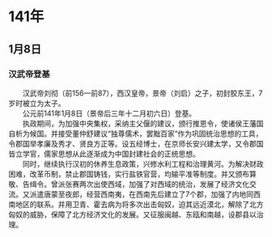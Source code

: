 # 141年
## 1月8日
### 汉武帝登基
　　汉武帝刘彻（前156—前87），西汉皇帝，景帝（刘启）之子，初封胶东王，7岁时被立为太子。<br>　　公元前141年1月8日（景帝后三年十二月初六日）登基。<br>　　执政期间，为加强中央集权，采纳主父偃的建议，颁行推恩令，使诸侯王藩国自析为候国。并接受董仲舒建议“独尊儒术，罢黜百家”作为巩固统治思想的工具，令郡国举孝廉及秀才、贤良方正等。设五经博士，在京师长安兴建太学，又令郡国皆立学官，儒家思想从此逐渐成为中国封建社会的正统思想。<br>　　同时，继续执行汉初的休养生息政策，兴修水利工程和治理黄河。为解决财政困难，改革币制，禁止郡国铸钱，实行盐铁官营，均输平准等制度。并又颁布算敬、告缉令。曾派张赛两次出使西域，加强了对西域的统治，发展了经济文化交流。又派遣唐蒙至夜郎，经营西南夷，在西南先后建立了7个郡，加强了内地同西南地区的联系。并用卫青、霍去病为将多次出击匈奴，迫其远近漠北，解除了北方匈奴的威胁，保障了北方经济文化的发展。又征服闽越、东瓯和南越，设郡县以治理。
<comment/>